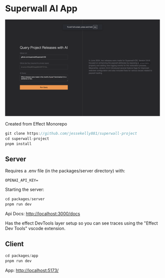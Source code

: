 # Superwall AI App

![Screenshot](./screenshot.png)

Created from Effect Monorepo

```ts
git clone https://github.com/jessekelly881/superwall-project
cd superwall-project
pnpm install
```

## Server

Requires a .env file (in the packages/server directory) with:

```env
OPENAI_API_KEY=
```

Starting the server:

```ts
cd packages/server
pnpm run dev
```

Api Docs: <http://localhost:3000/docs>

Has the effect DevTools layer setup so you can see traces using the "Effect Dev Tools" vscode extension.

## Client

```ts
cd packages/app
pnpm run dev
```

App: <http://localhost:5173/>
